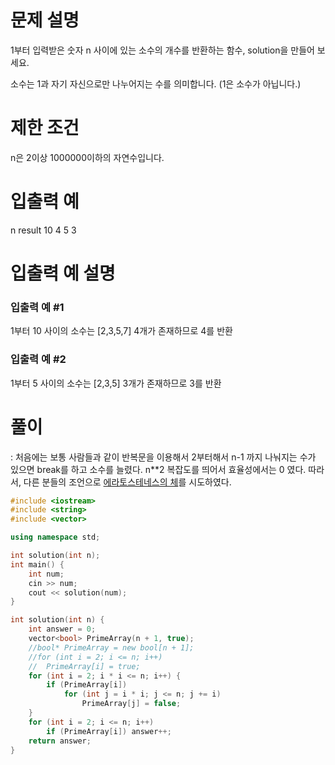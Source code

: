 # 문제 설명
1부터 입력받은 숫자 n 사이에 있는 소수의 개수를 반환하는 함수, solution을 만들어 보세요.

소수는 1과 자기 자신으로만 나누어지는 수를 의미합니다.
(1은 소수가 아닙니다.)

# 제한 조건
n은 2이상 1000000이하의 자연수입니다.
# 입출력 예
n	result
10	4
5	3
# 입출력 예 설명
### 입출력 예 #1
1부터 10 사이의 소수는 [2,3,5,7] 4개가 존재하므로 4를 반환

### 입출력 예 #2
1부터 5 사이의 소수는 [2,3,5] 3개가 존재하므로 3를 반환

# 풀이
: 처음에는 보통 사람들과 같이 반복문을 이용해서 2부터해서 n-1 까지 나눠지는 수가 있으면 break를 하고 소수를 늘렸다. n**2 복잡도를 띄어서 효율성에서는 0 였다. 따라서, 
다른 분들의 조언으로 [에라토스테네스의 체](https://ko.wikipedia.org/wiki/%EC%97%90%EB%9D%BC%ED%86%A0%EC%8A%A4%ED%85%8C%EB%84%A4%EC%8A%A4%EC%9D%98_%EC%B2%B4)를 시도하였다.

```c++
#include <iostream>
#include <string>
#include <vector>

using namespace std;

int solution(int n);
int main() {
	int num;
	cin >> num;
	cout << solution(num);
}

int solution(int n) {
	int answer = 0;
	vector<bool> PrimeArray(n + 1, true);
	//bool* PrimeArray = new bool[n + 1];
	//for (int i = 2; i <= n; i++)
	//	PrimeArray[i] = true;
	for (int i = 2; i * i <= n; i++) {
		if (PrimeArray[i])
			for (int j = i * i; j <= n; j += i)
				PrimeArray[j] = false;
	}
	for (int i = 2; i <= n; i++)
		if (PrimeArray[i]) answer++;
	return answer;
}
```
